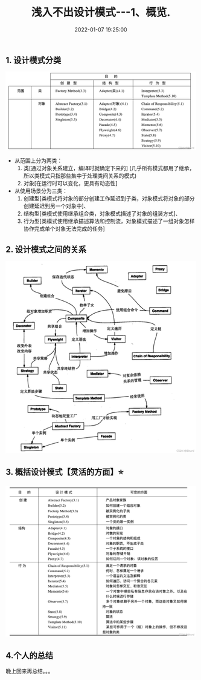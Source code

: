 ﻿---
title: 浅入不出设计模式---1、概览.
date: 2022-01-07 19:25:00
toc: true
mathjax: false
categories: 后端
tags:
  - 后端
  - Java
  - 架构
---

## 1. 设计模式分类
![在这里插入图片描述](https://raw.githubusercontent.com/Bit-urd/image-cloud/refs/heads/master/image-gp/20241101185018_57d4663a-25a7-4ca5-a336-ceed6bf1e23f.png)
- 从范围上分为两类：
	1. 类[通过对象关系建立，编译时就确定下来的] (几乎所有模式都用了继承，所以类模式只指那些集中于处理类间关系的模式)
	2. 对象[在运行时可以变化，更具有动态性]
- 从使用场景分为三类：
	1. 创建型[类模式将对象的部分创建工作延迟到子类，对象模式将对象的部分创建延迟到另一个对象中]、
	2. 结构型[类模式使用继承组合类，对象模式描述了对象的组装方式]、
	3. 行为型[类模式使用继承描述算法和控制流，对象模式描述了一组对象怎样协作完成单个对象无法完成的任务]

## 2. 设计模式之间的关系
![在这里插入图片描述](https://raw.githubusercontent.com/Bit-urd/image-cloud/refs/heads/master/image-gp/20241101185022_3ceedaf1-0985-4f2f-a9aa-e436b90f60c0.png)

## 3. 概括设计模式【灵活的方面】⭐️
![在这里插入图片描述](https://raw.githubusercontent.com/Bit-urd/image-cloud/refs/heads/master/image-gp/20241101185025_158e28fa-7960-4105-9d47-6f3c881ade7d.png)

## 4.个人的总结

晚上回来再总结。。。
